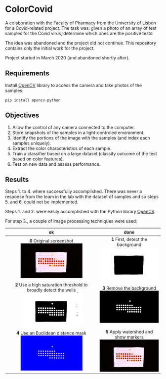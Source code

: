 # ColorCovid
A colaboration with the Faculty of Pharmacy from the University of Lisbon for a Covid-related project.
The task was: given a photo of an array of test samples for the Covid virus, determine which ones are the positive tests.

The idea was abandoned and the project did not continue.
This repository contains only the initial work for the project.

Project started in March 2020 (and abandoned shortly after).

## Requirements

Install [OpenCV](https://docs.opencv.org/master/index.html) library to access the camera and take photos of the samples:
```
pip install opencv-python
```

## Objectives

1. Allow the control of any camera connected to the computer.
2. Store snapshots of the samples in a light-controled environment.
3. Identify the portions of the image with the samples (and index each samples uniquely).
4. Extract the color characteristics of each sample.
5. Train a classifier based on a large dataset (classify outcome of the test based on color features).
6. Test on new data and assess performance.

## Results

Steps 1. to 4. where successfully accomplished.
There was never a response from the team in the lab with the dataset of samples and so steps 5. and 6. could not be implemented.

Steps 1. and 2. were easily accomplished with the Python library [OpenCV](https://docs.opencv.org/master/index.html).

For step 3., a couple of image processing techniques were used:

| ok | done |
:----:|:------:
**0** Original screenshot<br><img src="/pre-processing/image_processing_0_original.PNG" width="200"/> | **1** First, detect the background <br> <img src="/pre-processing/image_processing_1_background_detection.PNG" width="200"/>
**2** Use a high saturation threshold to broadly detect the wells<br> <img src="/pre-processing/image_processing_2_high_saturation_threshold.PNG" width="200"/> | **3** Remove the background <br> <img src="/pre-processing/image_processing_3_background_removal.PNG" width="200"/>
**4** Use an Euclidean distance mask <br> <img src="/pre-processing/image_processing_4_euclidean_distance.PNG" width="200"/> | **5** Apply watershed and show markers <br> <img src="/pre-processing/image_processing_5_marker_by_watershedPNG.PNG" width="200"/>





